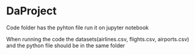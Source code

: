 # DaProject

Code folder has the pyhton file run it on jupyter notebook

When running the code the datasets(airlines.csv, flights.csv, airports.csv) and the python file should be in the same folder
